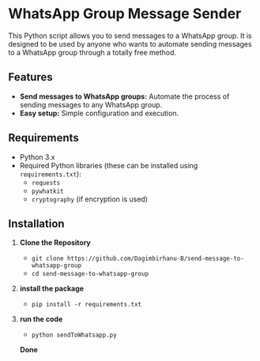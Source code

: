  
# WhatsApp Group Message Sender

This Python script allows you to send messages to a WhatsApp group. It is designed to be used by anyone who wants to automate sending messages to a WhatsApp group through a totally free method.

## Features
- **Send messages to WhatsApp groups:** Automate the process of sending messages to any WhatsApp group.
- **Easy setup:** Simple configuration and execution.

## Requirements
- Python 3.x
- Required Python libraries (these can be installed using `requirements.txt`):
  - `requests`
  - `pywhatkit`
  - `cryptography` (if encryption is used)
  

## Installation

1. **Clone the Repository**
   
   - `git clone https://github.com/Dagimbirhanu-B/send-message-to-whatsapp-group`
    - `cd send-message-to-whatsapp-group`
2. **install the package**

   -  `pip install -r requirements.txt`

3. **run the code**
   - `python sendToWhatsapp.py`

   **Done**

